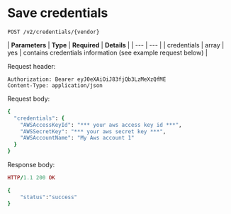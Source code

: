 # Save credentials

```text
POST /v2/credentials/{vendor}
```

| **Parameters** | **Type** | **Required** | **Details** |
| --- | --- |
| credentials | array | yes | contains credentials information \(see example request below\) |

Request header:

```text
Authorization: Bearer eyJ0eXAiOiJ83fjQb3LzMeXzQfME
Content-Type: application/json
```

Request body:

```ruby
{
  "credentials": {
    "AWSAccessKeyId": "*** your aws access key id ***",
    "AWSSecretKey": "*** your aws secret key ***",
    "AWSAccountName": "My Aws account 1"
  }
}
```

Response body:

```ruby
HTTP/1.1 200 OK

{
    "status":"success"
}
```

